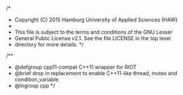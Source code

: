 /*
 * Copyright (C) 2015 Hamburg University of Applied Sciences (HAW)
 *
 * This file is subject to the terms and conditions of the GNU Lesser
 * General Public License v2.1. See the file LICENSE in the top level
 * directory for more details.
 */

/**
 * @defgroup  cpp11-compat  C++11 wrapper for RIOT
 * @brief     drop in replacement to enable C++11-like thread, mutex and condition_variable
 * @ingroup   cpp
 */
